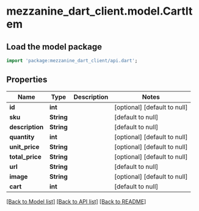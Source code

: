 # mezzanine_dart_client.model.CartItem

## Load the model package
```dart
import 'package:mezzanine_dart_client/api.dart';
```

## Properties
Name | Type | Description | Notes
------------ | ------------- | ------------- | -------------
**id** | **int** |  | [optional] [default to null]
**sku** | **String** |  | [default to null]
**description** | **String** |  | [default to null]
**quantity** | **int** |  | [optional] [default to null]
**unit_price** | **String** |  | [optional] [default to null]
**total_price** | **String** |  | [optional] [default to null]
**url** | **String** |  | [default to null]
**image** | **String** |  | [optional] [default to null]
**cart** | **int** |  | [default to null]

[[Back to Model list]](../README.md#documentation-for-models) [[Back to API list]](../README.md#documentation-for-api-endpoints) [[Back to README]](../README.md)



